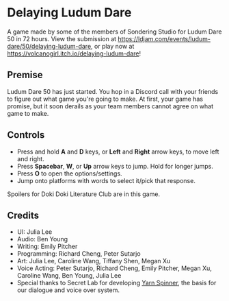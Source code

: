 # Delaying Ludum Dare
A game made by some of the members of Sondering Studio for Ludum Dare 50 in 72 hours. View the submission at https://ldjam.com/events/ludum-dare/50/delaying-ludum-dare, or play now at https://volcanogirl.itch.io/delaying-ludum-dare!

## Premise
Ludum Dare 50 has just started. You hop in a Discord call with your friends to figure out what game you're going to make. At first, your game has promise, but it soon derails as your team members cannot agree on what game to make.

## Controls
* Press and hold <b>A</b> and <b>D</b> keys, or <b>Left</b> and <b>Right</b> arrow keys, to move left and right.
* Press <b>Spacebar</b>, <b>W</b>, or <b>Up</b> arrow keys to jump. Hold for longer jumps.
* Press <b>O</b> to open the options/settings.
* Jump onto platforms with words to select it/pick that response.

Spoilers for Doki Doki Literature Club are in this game.

## Credits
* UI: Julia Lee
* Audio: Ben Young
* Writing: Emily Pitcher
* Programming: Richard Cheng, Peter Sutarjo
* Art: Julia Lee, Caroline Wang, Tiffany Shen, Megan Xu
* Voice Acting: Peter Sutarjo, Richard Cheng, Emily Pitcher, Megan Xu, Caroline Wang, Ben Young, Julia Lee
* Special thanks to Secret Lab for developing [Yarn Spinner](https://yarnspinner.dev/), the basis for our dialogue and voice over system.
